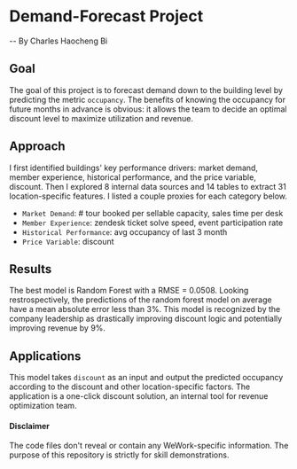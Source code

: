 # Demand-Forecast Project

-- By Charles Haocheng Bi

## Goal
The goal of this project is to forecast demand down to the building level by predicting the metric `occupancy`. The benefits of knowing the occupancy for future months in advance is obvious: it allows the team to decide an optimal discount level to maximize utilization and revenue. 

## Approach
I first identified buildings' key performance drivers: market demand, member experience, historical performance, and the price variable, discount. Then I explored 8 internal data sources and 14 tables to extract 31 location-specific features. I listed a couple proxies for each category below.

  * `Market Demand`: # tour booked per sellable capacity, sales time per desk
  * `Member Experience`: zendesk ticket solve speed, event participation rate
  * `Historical Performance`: avg occupancy of last 3 month
  * `Price Variable`: discount

## Results
The best model is Random Forest with a RMSE = 0.0508. Looking restrospectively, the predictions of the random forest model on average have a mean absolute error less than 3%. This model is recognized by the company leadership as drastically improving discount logic and potentially improving revenue by 9%.

## Applications
This model takes `discount` as an input and output the predicted occupancy according to the discount and other location-specific factors. The application is a one-click discount solution, an internal tool for revenue optimization team.

#### Disclaimer
The code files don't reveal or contain any WeWork-specific information. The purpose of this repository is strictly for skill demonstrations.
